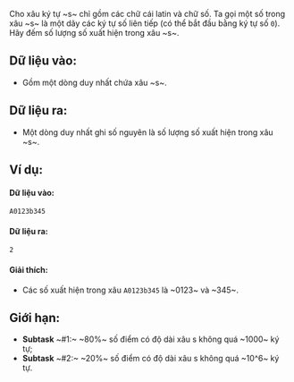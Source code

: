 Cho xâu ký tự ~s~ chỉ gồm các chữ cái latin và chữ số. Ta gọi một số trong xâu ~s~ là một dãy các ký tự số liên tiếp (có thể bắt đầu bằng ký tự số `0`). Hãy đếm số lượng số xuất hiện trong xâu ~s~.

## Dữ liệu vào:
- Gồm một dòng duy nhất chứa xâu ~s~.

## Dữ liệu ra:
- Một dòng duy nhất ghi số nguyên là số lượng số xuất hiện trong xâu ~s~.

## Ví dụ:
#### Dữ liệu vào:
```
A0123b345
```

#### Dữ liệu ra:
```
2
```

#### Giải thích:
- Các số xuất hiện trong xâu `A0123b345` là ~0123~ và ~345~.

## Giới hạn:
- **Subtask** ~\#1:~ ~80\%~ số điểm có độ dài xâu s không quá ~1000~ ký tự;
- **Subtask** ~\#2:~ ~20\%~ số điểm có độ dài xâu s không quá ~10^6~ ký tự.